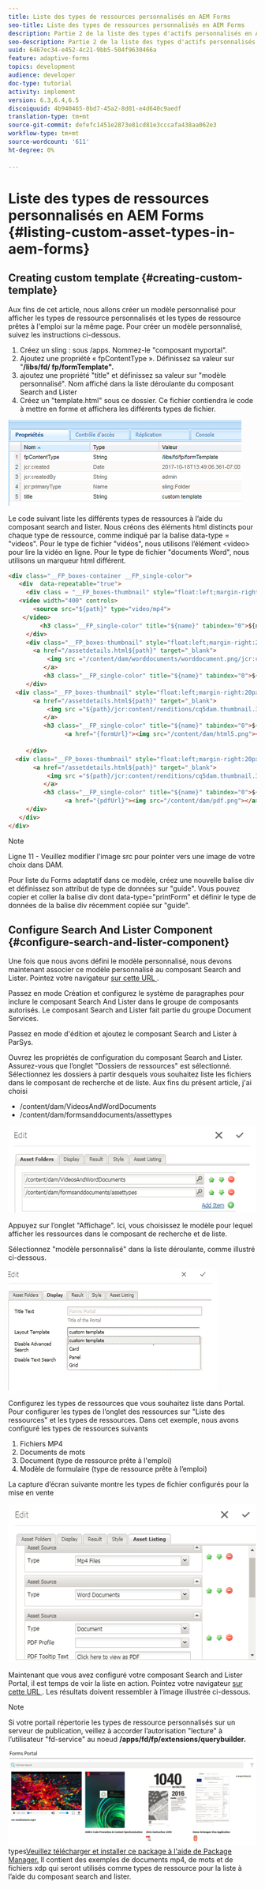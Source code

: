 ```yaml
---
title: Liste des types de ressources personnalisés en AEM Forms
seo-title: Liste des types de ressources personnalisés en AEM Forms
description: Partie 2 de la liste des types d'actifs personnalisés en AEM Forms
seo-description: Partie 2 de la liste des types d'actifs personnalisés en AEM Forms
uuid: 6467ec34-e452-4c21-9bb5-504f9630466a
feature: adaptive-forms
topics: development
audience: developer
doc-type: tutorial
activity: implement
version: 6.3,6.4,6.5
discoiquuid: 4b940465-0bd7-45a2-8d01-e4d640c9aedf
translation-type: tm+mt
source-git-commit: defefc1451e2873e81cd81e3cccafa438aa062e3
workflow-type: tm+mt
source-wordcount: '611'
ht-degree: 0%

---
```



# Liste des types de ressources personnalisés en AEM Forms {#listing-custom-asset-types-in-aem-forms}

## Creating custom template {#creating-custom-template}


Aux fins de cet article, nous allons créer un modèle personnalisé pour afficher les types de ressource personnalisés et les types de ressource prêtes à l&#39;emploi sur la même page. Pour créer un modèle personnalisé, suivez les instructions ci-dessous.

1. Créez un sling : sous /apps. Nommez-le &quot;composant myportal&quot;.
1. Ajoutez une propriété « fpContentType ». Définissez sa valeur sur &quot;**/libs/fd/ fp/formTemplate&quot;.**
1. ajoutez une propriété &quot;title&quot; et définissez sa valeur sur &quot;modèle personnalisé&quot;. Nom affiché dans la liste déroulante du composant Search and Lister
1. Créez un &quot;template.html&quot; sous ce dossier. Ce fichier contiendra le code à mettre en forme et affichera les différents types de fichier.

![appsfolder](assets/appsfolder_.png)

Le code suivant liste les différents types de ressources à l’aide du composant search and lister. Nous créons des éléments html distincts pour chaque type de ressource, comme indiqué par la balise data-type = &quot;videos&quot;. Pour le type de fichier &quot;vidéos&quot;, nous utilisons l’élément &lt;video> pour lire la vidéo en ligne. Pour le type de fichier &quot;documents Word&quot;, nous utilisons un marqueur html différent.

```html
<div class="__FP_boxes-container __FP_single-color">
   <div  data-repeatable="true">
     <div class = "__FP_boxes-thumbnail" style="float:left;margin-right:20px;" data-type = "videos">
   <video width="400" controls>
       <source src="${path}" type="video/mp4">
    </video>
         <h3 class="__FP_single-color" title="${name}" tabindex="0">${name}</h3>
     </div>
     <div class="__FP_boxes-thumbnail" style="float:left;margin-right:20px;" data-type = "worddocuments">
       <a href="/assetdetails.html${path}" target="_blank">
           <img src ="/content/dam/worddocuments/worddocument.png/jcr:content/renditions/cq5dam.thumbnail.319.319.png"/>
          </a>
          <h3 class="__FP_single-color" title="${name}" tabindex="0">${name}</h3>
     </div>
  <div class="__FP_boxes-thumbnail" style="float:left;margin-right:20px;" data-type = "xfaForm">
       <a href="/assetdetails.html${path}" target="_blank">
           <img src ="${path}/jcr:content/renditions/cq5dam.thumbnail.319.319.png"/>
          </a>
          <h3 class="__FP_single-color" title="${name}" tabindex="0">${name}</h3>
                <a href="{formUrl}"><img src="/content/dam/html5.png"></a><p>

     </div>
  <div class="__FP_boxes-thumbnail" style="float:left;margin-right:20px;" data-type = "printForm">
       <a href="/assetdetails.html${path}" target="_blank">
           <img src ="${path}/jcr:content/renditions/cq5dam.thumbnail.319.319.png"/>
          </a>
          <h3 class="__FP_single-color" title="${name}" tabindex="0">${name}</h3>
                <a href="{pdfUrl}"><img src="/content/dam/pdf.png"></a><p>
     </div>
   </div>
</div>
```

>[!NOTE]
>
>Ligne 11 - Veuillez modifier l&#39;image src pour pointer vers une image de votre choix dans DAM.
>
>Pour liste du Forms adaptatif dans ce modèle, créez une nouvelle balise div et définissez son attribut de type de données sur &quot;guide&quot;. Vous pouvez copier et coller la balise div dont data-type=&quot;printForm&quot; et définir le type de données de la balise div récemment copiée sur &quot;guide&quot;.

## Configure Search And Lister Component {#configure-search-and-lister-component}

Une fois que nous avons défini le modèle personnalisé, nous devons maintenant associer ce modèle personnalisé au composant Search and Lister. Pointez votre navigateur [sur cette URL ](http://localhost:4502/editor.html/content/AemForms/CustomPortal.html).

Passez en mode Création et configurez le système de paragraphes pour inclure le composant Search And Lister dans le groupe de composants autorisés. Le composant Search and Lister fait partie du groupe Document Services.

Passez en mode d&#39;édition et ajoutez le composant Search and Lister à ParSys.

Ouvrez les propriétés de configuration du composant Search and Lister. Assurez-vous que l’onglet &quot;Dossiers de ressources&quot; est sélectionné. Sélectionnez les dossiers à partir desquels vous souhaitez liste les fichiers dans le composant de recherche et de liste. Aux fins du présent article, j&#39;ai choisi

* /content/dam/VideosAndWordDocuments
* /content/dam/formsanddocuments/assettypes

![assetfolder](assets/selectingassetfolders.png)

Appuyez sur l’onglet &quot;Affichage&quot;. Ici, vous choisissez le modèle pour lequel afficher les ressources dans le composant de recherche et de liste.

Sélectionnez &quot;modèle personnalisé&quot; dans la liste déroulante, comme illustré ci-dessous.

![searchandlister](assets/searchandlistercomponent.gif)

Configurez les types de ressources que vous souhaitez liste dans Portal. Pour configurer les types de l’onglet des ressources sur &quot;Liste des ressources&quot; et les types de ressources. Dans cet exemple, nous avons configuré les types de ressources suivants

1. Fichiers MP4
1. Documents de mots
1. Document (type de ressource prête à l&#39;emploi)
1. Modèle de formulaire (type de ressource prête à l’emploi)

La capture d’écran suivante montre les types de fichier configurés pour la mise en vente

![assettypes](assets/assettypes.png)

Maintenant que vous avez configuré votre composant Search and Lister Portal, il est temps de voir la liste en action. Pointez votre navigateur [sur cette URL ](http://localhost:4502/content/AemForms/CustomPortal.html?wcmmode=disabled). Les résultats doivent ressembler à l’image illustrée ci-dessous.

>[!NOTE]
>
>Si votre portail répertorie les types de ressource personnalisés sur un serveur de publication, veillez à accorder l’autorisation &quot;lecture&quot; à l’utilisateur &quot;fd-service&quot; au noeud **/apps/fd/fp/extensions/querybuilder.**

![ressources](assets/assettypeslistings.png)types[Veuillez télécharger et installer ce package à l&#39;aide de Package Manager.](assets/customassettypekt1.zip) Il contient des exemples de documents mp4, de mots et de fichiers xdp qui seront utilisés comme types de ressource pour la liste à l’aide du composant search and lister.
